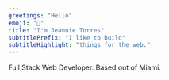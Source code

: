 ```yaml
---
greetings: "Hello"
emoji: "👋"
title: "I'm Jeannie Torres"
subtitlePrefix: "I like to build"
subtitleHighlight: "things for the web."
---
```


Full Stack Web Developer. Based out of Miami.